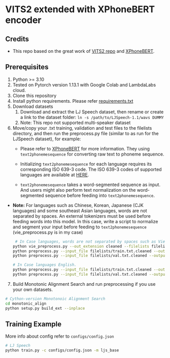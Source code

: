 # VITS2 extended with XPhoneBERT encoder

## Credits
- This repo based on the great work of [VITS2 repo](https://github.com/p0p4k/vits2_pytorch) and [XPhoneBERT](https://github.com/VinAIResearch/XPhoneBERT).

## Prerequisites
1. Python >= 3.10
2. Tested on Pytorch version 1.13.1 with Google Colab and LambdaLabs cloud.
3. Clone this repository
4. Install python requirements. Please refer [requirements.txt](requirements.txt)
5. Download datasets
    1. Download and extract the LJ Speech dataset, then rename or create a link to the dataset folder: `ln -s /path/to/LJSpeech-1.1/wavs DUMMY`
    2. Note: This repo not supported multi-speaker dataset
6. Move/copy your .txt training, validation and test files to the filelists directory, and then run the preprocess.py file (similar to as run for the LJSpeech dataset), for example:
   - Please refer to [XPhoneBERT](https://github.com/VinAIResearch/XPhoneBERT) for more information. They using `text2phonemesequence` for converting raw text to phoneme sequence.
	-	Initializing `text2phonemesequence` for each language requires its corresponding ISO 639-3 code. The ISO 639-3 codes of supported languages are available at [HERE](https://github.com/VinAIResearch/XPhoneBERT/blob/main/LanguageISO639-3Codes.md).
	
	- `text2phonemesequence` takes a word-segmented sequence as input. And users might also perform text normalization on the word-segmented sequence before feeding into `text2phonemesequence`.
 - **Note:** For languages such as Chinese, Korean, Japanese (CJK languages) and some southeast Asian languages, words are not separated by spaces. An external tokenizers must be used before feeding words into this model.
   In this case, write a script to normalize and segment your input before feeding to  `text2phonemesequence` (vie_preprocess.py is in my case)

   ```sh
    # In Case languages, words are not separated by spaces such as Vietnamese.
   python vie_preprocess.py --out_extension cleaned --filelists filelists/train.txt filelists/val.txt
   python preprocess.py --input_file filelists/train.txt.cleaned --output_file filelists/train.list --language vie-n --batch_size 64 --cuda
   python preprocess.py --input_file filelists/val.txt.cleaned --output_file filelists/val.list --language vie-n --batch_size 64 --cuda

   # In Case languages English.
   python preprocess.py --input_file filelists/train.txt.cleaned --output_file filelists/train.list --language eng-us --batch_size 64 --cuda
   python preprocess.py --input_file filelists/val.txt.cleaned --output_file filelists/val.list --language eng-us --batch_size 64 --cuda
    ```
7. Build Monotonic Alignment Search and run preprocessing if you use your own datasets.

```sh
# Cython-version Monotonoic Alignment Search
cd monotonic_align
python setup.py build_ext --inplace
```

## Training Example
More info about config refer to `configs/config.json`
```sh
# LJ Speech
python train.py -c configs/config.json -m ljs_base 

```
